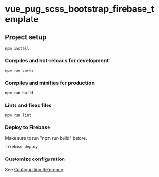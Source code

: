 # vue_pug_scss_bootstrap_firebase_template 

## Project setup
```
npm install
```

### Compiles and hot-reloads for development
```
npm run serve
```

### Compiles and minifies for production
```
npm run build
```

### Lints and fixes files
```
npm run lint
```

### Deploy to Firebase
Make sure to run "npm run build" before.
```
firebase deploy
```

### Customize configuration
See [Configuration Reference](https://cli.vuejs.org/config/).
